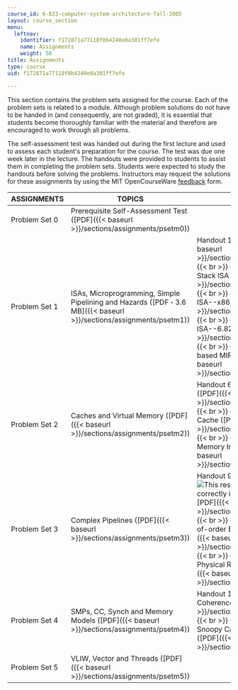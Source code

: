 ```yaml
---
course_id: 6-823-computer-system-architecture-fall-2005
layout: course_section
menu:
  leftnav:
    identifier: f172871a77118f0b4240e0a301ff7efe
    name: Assignments
    weight: 50
title: Assignments
type: course
uid: f172871a77118f0b4240e0a301ff7efe

---
```


This section contains the problem sets assigned for the course. Each of the problem sets is related to a module. Although problem solutions do not have to be handed in (and consequently, are not graded), it is essential that students become thoroughly familiar with the material and therefore are encouraged to work through all problems.

The self-assessment test was handed out during the first lecture and used to assess each student's preparation for the course. The test was due one week later in the lecture. The handouts were provided to students to assist them in completing the problem sets. Students were expected to study the handouts before solving the problems. Instructors may request the solutions for these assignments by using the MIT OpenCourseWare [feedback](/jsp/feedback.jsp?Referer=) form.

| ASSIGNMENTS | TOPICS | HANDOUTS |
| --- | --- | --- |
| Problem Set 0 | Prerequisite Self-Assessment Test ([PDF]({{< baseurl >}}/sections/assignments/psetm0)) | &nbsp; |
| Problem Set 1 | ISAs, Microprogramming, Simple Pipelining and Hazards ([PDF ‑ 3.6 MB]({{< baseurl >}}/sections/assignments/psetm1)) | Handout 1: EDSACjr ([PDF]({{< baseurl >}}/sections/assignments/handout1))  {{< br >}}  {{< br >}}Handout 2: 6.823 Stack ISA ([PDF]({{< baseurl >}}/sections/assignments/handout2))  {{< br >}}  {{< br >}}Handout 3: CISC ISA--x86jr ([PDF]({{< baseurl >}}/sections/assignments/handout3))  {{< br >}}  {{< br >}}Handout 4: RISC ISA--6.823 MIPS ([PDF]({{< baseurl >}}/sections/assignments/handout4))  {{< br >}}  {{< br >}}Handout 5: Bus-based MIPS Implementation ([PDF]({{< baseurl >}}/sections/assignments/handout5)) |
| Problem Set 2 | Caches and Virtual Memory ([PDF]({{< baseurl >}}/sections/assignments/psetm2)) | Handout 6: Cache Implementations ([PDF]({{< baseurl >}}/sections/assignments/handout6))  {{< br >}}  {{< br >}}Handout 7: Victim Cache ([PDF]({{< baseurl >}}/sections/assignments/handout7))  {{< br >}}  {{< br >}}Handout 8: Virtual Memory Implementation ([PDF]({{< baseurl >}}/sections/assignments/handout8)) |
| Problem Set 3 | Complex Pipelines ([PDF]({{< baseurl >}}/sections/assignments/psetm3)) | Handout 9: Scoreboarding (![This resource may not render correctly in a screen reader.](/images/inacessible.gif)[PDF]({{< baseurl >}}/sections/assignments/handout9))  {{< br >}}  {{< br >}}Handout 10: Out-of-order Execution with ROB ([PDF]({{< baseurl >}}/sections/assignments/handout10))  {{< br >}}  {{< br >}}Handout 11: Physical Register Management ([PDF]({{< baseurl >}}/sections/assignments/handout11)) |
| Problem Set 4 | SMPs, CC, Synch and Memory Models ([PDF]({{< baseurl >}}/sections/assignments/psetm4)) | Handout 12: Directory-based Cache Coherence Protocol ([PDF]({{< baseurl >}}/sections/assignments/handout12))  {{< br >}}  {{< br >}}Handout 13: Snoopy Cache Coherence Protocol ([PDF]({{< baseurl >}}/sections/assignments/handout13)) |
| Problem Set 5 | VLIW, Vector and Threads ([PDF]({{< baseurl >}}/sections/assignments/psetm5)) |